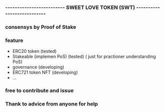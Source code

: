 ### ------------------------- SWEET LOVE TOKEN (SWT) ---------------------------

### consensys by Proof of Stake

### feature
- ERC20 token (tested)
- Stakeable (implemen PoS) (tested) ( just for practioner understanding PoS)
- governance (developing)
- ERC721 token NFT (developing)
- ...

### free to contribute and issue


### Thank to advice from anyone for help